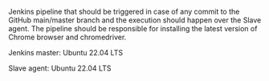 Jenkins pipeline that should be triggered in case of any commit to the GitHub main/master branch and the execution should happen over the Slave agent. The pipeline should be responsible for installing the latest version of Chrome browser and chromedriver.

Jenkins master: Ubuntu 22.04 LTS

Slave agent:  Ubuntu 22.04 LTS
